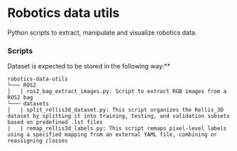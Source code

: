 # Robotics data utils
Python scripts to extract, manipulate and visualize robotics data.

### Scripts
Dataset is expected to be stored in the following way:**

```
robotics-data-utils
└─── ROS2
│   | ros2_bag_extract_images.py: Script to extract RGB images from a ROS2 bag
└─── datasets
│   | split_rellis3d_dataset.py: This script organizes the Rellis_3D dataset by splitting it into training, testing, and validation subsets based on predefined .lst files
|   | remap_rellis3d_labels.py: This script remaps pixel-level labels using a specified mapping from an external YAML file, combining or reassigning classes
```
